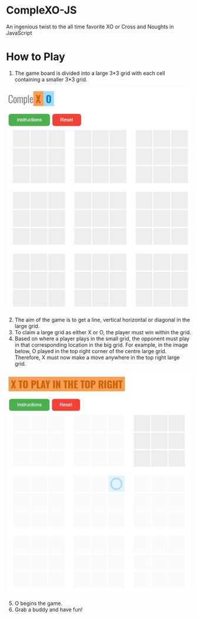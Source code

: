 # CompleXO-JS
An ingenious twist to the all time favorite XO or Cross and Noughts in JavaScript
# How to Play
1. The game board is divided into a large 3\*3 grid with each cell containing a smaller 3\*3 grid. 

![alt text](Images/Blank.JPG "Blank Grid")

2. The aim of the game is to get a line, vertical horizontal or diagonal in the large grid. 
3. To claim a large grid as either X or O, the player must win within the grid. 
4. Based on where a player plays in the small grid, the opponent must play in that corresponding location in the big grid. For example, in the image below, O played in the top right corner of the centre large grid. Therefore, X must now make a move anywhere in the top right large grid.  


![alt text](Images/move_1.JPG "Where to Play")

5. O begins the game. 
6. Grab a buddy and have fun! 
